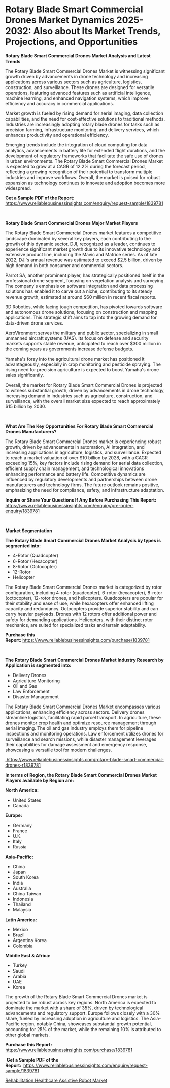 <p><h1>Rotary Blade Smart Commercial Drones Market Dynamics 2025-2032: Also about Its Market Trends, Projections, and Opportunities</h1></p><p><strong>Rotary Blade Smart Commercial Drones Market Analysis and Latest Trends</strong></p>
<p><p>The Rotary Blade Smart Commercial Drones Market is witnessing significant growth driven by advancements in drone technology and increasing applications across various sectors such as agriculture, logistics, construction, and surveillance. These drones are designed for versatile operations, featuring advanced features such as artificial intelligence, machine learning, and enhanced navigation systems, which improve efficiency and accuracy in commercial applications.</p><p>Market growth is fueled by rising demand for aerial imaging, data collection capabilities, and the need for cost-effective solutions to traditional methods. Industries are increasingly adopting rotary blade drones for tasks such as precision farming, infrastructure monitoring, and delivery services, which enhances productivity and operational efficiency.</p><p>Emerging trends include the integration of cloud computing for data analytics, advancements in battery life for extended flight durations, and the development of regulatory frameworks that facilitate the safe use of drones in urban environments. The Rotary Blade Smart Commercial Drones Market is expected to grow at a CAGR of 12.2% during the forecast period, reflecting a growing recognition of their potential to transform multiple industries and improve workflows. Overall, the market is poised for robust expansion as technology continues to innovate and adoption becomes more widespread.</p></p>
<p><strong>Get a Sample PDF of the Report:&nbsp;</strong> <a href="https://www.reliablebusinessinsights.com/enquiry/request-sample/1839781?utm_campaign=2350&utm_medium=2&utm_source=Github&utm_content=ia&utm_term=13022025&utm_id=rotary-blade-smart-commercial-drones">https://www.reliablebusinessinsights.com/enquiry/request-sample/1839781</a></p>
<p>&nbsp;</p>
<p><strong>Rotary Blade Smart Commercial Drones Major Market Players</strong></p>
<p><p>The Rotary Blade Smart Commercial Drones market features a competitive landscape dominated by several key players, each contributing to the growth of this dynamic sector. DJI, recognized as a leader, continues to experience significant market growth due to its innovative technology and extensive product line, including the Mavic and Matrice series. As of late 2022, DJI's annual revenue was estimated to exceed $2.5 billion, driven by high demand in both consumer and commercial sectors.</p><p>Parrot SA, another prominent player, has strategically positioned itself in the professional drone segment, focusing on vegetation analysis and surveying. The company's emphasis on software integration and data processing solutions has enabled it to carve out a niche, contributing to its steady revenue growth, estimated at around $60 million in recent fiscal reports.</p><p>3D Robotics, while facing tough competition, has pivoted towards software and autonomous drone solutions, focusing on construction and mapping applications. This strategic shift aims to tap into the growing demand for data-driven drone services.</p><p>AeroVironment serves the military and public sector, specializing in small unmanned aircraft systems (UAS). Its focus on defense and security markets supports stable revenue, anticipated to reach over $300 million in the coming years as governments increase defense budgets.</p><p>Yamaha's foray into the agricultural drone market has positioned it advantageously, especially in crop monitoring and pesticide spraying. The rising need for precision agriculture is expected to boost Yamaha's drone sales significantly.</p><p>Overall, the market for Rotary Blade Smart Commercial Drones is projected to witness substantial growth, driven by advancements in drone technology, increasing demand in industries such as agriculture, construction, and surveillance, with the overall market size expected to reach approximately $15 billion by 2030.</p></p>
<p>&nbsp;</p>
<p><strong>What Are The Key Opportunities For Rotary Blade Smart Commercial Drones Manufacturers?</strong></p>
<p><p>The Rotary Blade Smart Commercial Drones market is experiencing robust growth, driven by advancements in automation, AI integration, and increasing applications in agriculture, logistics, and surveillance. Expected to reach a market valuation of over $10 billion by 2028, with a CAGR exceeding 15%, key factors include rising demand for aerial data collection, efficient supply chain management, and technological innovations enhancing performance and battery life. Competitive dynamics are influenced by regulatory developments and partnerships between drone manufacturers and technology firms. The future outlook remains positive, emphasizing the need for compliance, safety, and infrastructure adaptation.</p></p>
<p><strong>Inquire or Share Your Questions If Any Before Purchasing This Report:</strong> <a href="https://www.reliablebusinessinsights.com/enquiry/pre-order-enquiry/1839781?utm_campaign=2350&utm_medium=2&utm_source=Github&utm_content=ia&utm_term=13022025&utm_id=rotary-blade-smart-commercial-drones">https://www.reliablebusinessinsights.com/enquiry/pre-order-enquiry/1839781</a></p>
<p>&nbsp;</p>
<p><strong>Market Segmentation</strong></p>
<p><strong>The Rotary Blade Smart Commercial Drones Market Analysis by types is segmented into:</strong></p>
<p><ul><li>4-Rotor (Quadcopter)</li><li>6-Rotor (Hexacopter)</li><li>8-Rotor (Octocopter)</li><li>12-Rotor</li><li>Helicopter</li></ul></p>
<p><p>The Rotary Blade Smart Commercial Drones market is categorized by rotor configuration, including 4-rotor (quadcopter), 6-rotor (hexacopter), 8-rotor (octocopter), 12-rotor drones, and helicopters. Quadcopters are popular for their stability and ease of use, while hexacopters offer enhanced lifting capacity and redundancy. Octocopters provide superior stability and can carry heavier payloads. Drones with 12 rotors offer additional power and safety for demanding applications. Helicopters, with their distinct rotor mechanics, are suited for specialized tasks and terrain adaptability.</p></p>
<p><strong>Purchase this Report:&nbsp;</strong><a href="https://www.reliablebusinessinsights.com/purchase/1839781?utm_campaign=2350&utm_medium=2&utm_source=Github&utm_content=ia&utm_term=13022025&utm_id=rotary-blade-smart-commercial-drones">https://www.reliablebusinessinsights.com/purchase/1839781</a></p>
<p>&nbsp;</p>
<p><strong>The Rotary Blade Smart Commercial Drones Market Industry Research by Application is segmented into:</strong></p>
<p><ul><li>Delivery Drones</li><li>Agriculture Monitoring</li><li>Oil and Gas</li><li>Law Enforcement</li><li>Disaster Management</li></ul></p>
<p><p>The Rotary Blade Smart Commercial Drones Market encompasses various applications, enhancing efficiency across sectors. Delivery drones streamline logistics, facilitating rapid parcel transport. In agriculture, these drones monitor crop health and optimize resource management through aerial imaging. The oil and gas industry employs them for pipeline inspections and monitoring operations. Law enforcement utilizes drones for surveillance and search missions, while disaster management leverages their capabilities for damage assessment and emergency response, showcasing a versatile tool for modern challenges.</p></p>
<p><a href="https://www.reliablebusinessinsights.com/rotary-blade-smart-commercial-drones-r1839781?utm_campaign=2350&utm_medium=2&utm_source=Github&utm_content=ia&utm_term=13022025&utm_id=rotary-blade-smart-commercial-drones">&nbsp;https://www.reliablebusinessinsights.com/rotary-blade-smart-commercial-drones-r1839781</a></p>
<p><strong>In terms of Region, the Rotary Blade Smart Commercial Drones Market Players available by Region are:</strong></p>
<p>
    <p> <strong> North America: </strong>
        <ul>
            <li>United States</li>
            <li>Canada</li>
        </ul>
        </p> 
    <p> <strong> Europe: </strong>
        <ul>
            <li>Germany</li>
            <li>France</li>
            <li>U.K.</li>
            <li>Italy</li>
            <li>Russia</li>
        </ul>
        </p> 
    <p> <strong> Asia-Pacific: </strong>
        <ul>
            <li>China</li>
            <li>Japan</li>
            <li>South Korea</li>
            <li>India</li>
            <li>Australia</li>
            <li>China Taiwan</li>
            <li>Indonesia</li>
            <li>Thailand</li>
            <li>Malaysia</li>
        </ul>
        </p> 
    <p> <strong> Latin America: </strong>
        <ul>
            <li>Mexico</li>
            <li>Brazil</li>
            <li>Argentina Korea</li>
            <li>Colombia</li>
        </ul>
        </p> 
    <p> <strong> Middle East & Africa: </strong>
        <ul>
            <li>Turkey</li>
            <li>Saudi</li>
            <li>Arabia</li>
            <li>UAE</li>
            <li>Korea</li>
        </ul>
    </p>
    </p>
<p><p>The growth of the Rotary Blade Smart Commercial Drones market is projected to be robust across key regions. North America is expected to dominate the market with a share of 35%, driven by technological advancements and regulatory support. Europe follows closely with a 30% share, fueled by increasing adoption in agriculture and logistics. The Asia-Pacific region, notably China, showcases substantial growth potential, accounting for 25% of the market, while the remaining 10% is attributed to other global markets.</p></p>
<p><strong>Purchase this Report: </strong><a href="https://www.reliablebusinessinsights.com/purchase/1839781?utm_campaign=2350&utm_medium=2&utm_source=Github&utm_content=ia&utm_term=13022025&utm_id=rotary-blade-smart-commercial-drones">https://www.reliablebusinessinsights.com/purchase/1839781</a></p>
<p>&nbsp;<strong>Get a Sample PDF of the Report:&nbsp;&nbsp;</strong><a href="https://www.reliablebusinessinsights.com/enquiry/request-sample/1839781?utm_campaign=2350&utm_medium=2&utm_source=Github&utm_content=ia&utm_term=13022025&utm_id=rotary-blade-smart-commercial-drones">https://www.reliablebusinessinsights.com/enquiry/request-sample/1839781</a></p>
<p><strong></strong></p>
<p><p><a href="https://github.com/chungwimbu4/Market-Research-Report-List-1/blob/main/rehabilitation-healthcare-assistive-robot-market.md?utm_campaign=2350&utm_medium=2&utm_source=Github&utm_content=ia&utm_term=13022025&utm_id=rotary-blade-smart-commercial-drones">Rehabilitation Healthcare Assistive Robot Market</a></p></p>